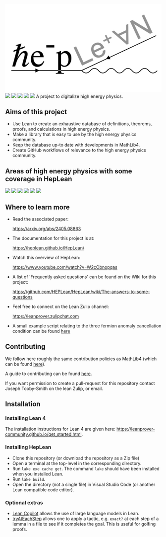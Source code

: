 
![HepLean](./docs/HepLeanLogo_white.jpeg)
[![](https://img.shields.io/badge/Read_The-Docs-green)](https://heplean.github.io/HepLean/)
[![](https://img.shields.io/badge/PRs-Welcome-green)](https://github.com/HEPLean/HepLean/pulls)
[![](https://img.shields.io/badge/Lean-Zulip-green)](https://leanprover.zulipchat.com)
[![](https://img.shields.io/badge/TODO-List-green)](https://heplean.github.io/HepLean/TODOList)
[![](https://img.shields.io/badge/Lean-v4.9.0-blue)](https://github.com/leanprover/lean4/releases/tag/v4.9.0)
A project to digitalize high energy physics.

## Aims of this project

- Use Lean to create an exhaustive database of definitions, theorems, proofs, and calculations in high energy physics.
- Make a library that is easy to use by the high energy physics community.
- Keep the database up-to date with developments in MathLib4. 
- Create GitHub workflows of relevance to the high energy physics community. 

## Areas of high energy physics with some coverage in HepLean

  
[![](https://img.shields.io/badge/The_CKM_Matrix-blue)](https://heplean.github.io/HepLean/docs/HepLean/FlavorPhysics/CKMMatrix/Basic.html)
[![](https://img.shields.io/badge/Higgs_Field-blue)](https://heplean.github.io/HepLean/docs/HepLean/StandardModel/HiggsBoson/Basic.html)
[![](https://img.shields.io/badge/2HDM-blue)](https://heplean.github.io/HepLean/docs/HepLean/BeyondTheStandardModel/TwoHDM/Basic.html)
[![](https://img.shields.io/badge/Lorentz_Group-blue)](https://heplean.github.io/HepLean/docs/HepLean/SpaceTime/LorentzGroup/Basic.html)
[![](https://img.shields.io/badge/Anomaly_Cancellation-blue)](https://heplean.github.io/HepLean/docs/HepLean/AnomalyCancellation/Basic.html)
[![](https://img.shields.io/badge/Feynman_diagrams-blue)](https://heplean.github.io/HepLean/docs/HepLean/FeynmanDiagrams/PhiFour/Basic.html)
## Where to learn more 

- Read the associated paper:

  https://arxiv.org/abs/2405.08863

- The documentation for this project is at: 

  https://heplean.github.io/HepLean/

- Watch this overview of HepLean:

  https://www.youtube.com/watch?v=W2cObnopqas
- A list of 'Frequently asked questions' can be found on the Wiki for this project: 

  https://github.com/HEPLean/HepLean/wiki/The-answers-to-some-questions
- Feel free to connect on the Lean Zulip channel: 

  https://leanprover.zulipchat.com

- A small example script relating to the three fermion anomaly cancellation condition can be found [here](https://live.lean-lang.org/#code=import%20Mathlib.Tactic.Polyrith%20%0A%0Atheorem%20threeFamily%20(a%20b%20c%20%3A%20ℚ)%20(h%20%3A%20a%20%2B%20b%20%2B%20c%20%3D%200)%20(h3%20%3A%20a%20%5E%203%20%2B%20b%20%5E%203%20%2B%20c%20%5E%203%20%3D%200)%20%3A%20%0A%20%20%20%20a%20%3D%200%20∨%20b%20%3D%200%20∨%20c%20%3D%200%20%20%3A%3D%20by%20%0A%20%20have%20h1%20%3A%20c%20%3D%20-%20(a%20%2B%20b)%20%3A%3D%20by%20%0A%20%20%20%20linear_combination%20h%20%0A%20%20have%20h4%20%3A%20%203%20*%20a%20*%20b%20*%20c%20%3D%200%20%3A%3D%20by%20%0A%20%20%20%20rw%20%5B←%20h3%2C%20h1%5D%0A%20%20%20%20ring%20%0A%20%20simp%20at%20h4%20%0A%20%20exact%20or_assoc.mp%20h4%0A%20%20%0A)


## Contributing 

We follow here roughly the same contribution policies as MathLib4 (which can be found [here](https://leanprover-community.github.io/contribute/index.html)). 

A guide to contributing can be found [here](https://github.com/HEPLean/HepLean/blob/master/CONTRIBUTING.md).

If you want permission to create a pull-request for this repository contact Joseph Tooby-Smith on the lean Zulip, or email.  

## Installation

### Installing Lean 4 

The installation instructions for Lean 4 are given here: https://leanprover-community.github.io/get_started.html. 

### Installing HepLean 

- Clone this repository (or download the repository as a Zip file) 
- Open a terminal at the top-level in the corresponding directory.
- Run `lake exe cache get`. The command `lake` should have been installed when you installed Lean.
- Run `lake build`.
- Open the directory (not a single file) in Visual Studio Code (or another Lean compatible code editor).

### Optional extras

- [Lean Copilot](https://github.com/lean-dojo/LeanCopilot) allows the use of large language models in Lean.
- [tryAtEachStep](https://github.com/dwrensha/tryAtEachStep) allows one to apply a tactic, e.g. `exact?` at each step of a lemma in a file to see if it completes the goal. This is useful for golfing proofs. 
